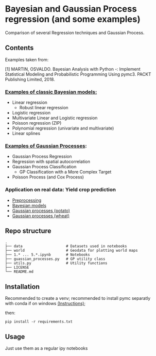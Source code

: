 # Bayesian and Gaussian Process regression (and some examples)
Comparison of several Regression techniques and Gaussian Process.

## Contents
Examples taken from:

[1] MARTIN, OSVALDO. Bayesian Analysis with Python -: Implement Statistical Modeling and Probabilistic Programming Using pymc3. PACKT Publishing Limited, 2018. 

### [Examples of classic Bayesian models:](1.%20bayesian-learning.ipynb)
 - Linear regression
    - Robust linear regression
 - Logistic regression
 - Multivariate Linear and Logistic regression
 - Poisson regression (ZIP)
 - Polynomial regression (univariate and multivariate)
 - Linear splines

### [Examples of Gaussian Processes](2.%20gaussian-processes.ipynb):
 - Gaussian Process Regression
 - Regression with spatial autocorrelation
 - Gaussian Process Classification
    - GP Classification with a More Complex Target
 -  Poisson Process (and Cox Process)

### Application on real data: Yield crop prediction
 - [Preprocessing](3.%20yields-preprocess.ipynb)
 - [Bayesian models](4.%20yields-regression.ipynb)
 - [Gaussian processes (potato)](5a.%20yields-gp-potatoes.ipynb)
 - [Gaussian processes (wheat)](5b.%20yields-gp-wheat.ipynb)

## Repo structure

    .
    ├── data                    # Datasets used in notebooks
    ├── world                   # Geodata for plotting world maps
    ├── 1.* ... 5.*.ipynb       # Notebooks
    ├── guassian_processes.py   # GP utility class
    ├── utils.py                # Utility functions
    ├── LICENSE
    └── README.md
    
## Installation

Recommended to create a venv; recommended to install pymc separatly with conda if on windows 
[(Instructions)](https://github.com/pymc-devs/pymc/wiki/Installation-Guide-(Windows));

then:

    pip install -r requirements.txt
    
## Usage

Just use them as a regular ipy notebooks
